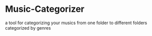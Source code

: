 # Music-Categorizer
 a tool for categorizing your musics from one folder to different folders categorized by genres 
